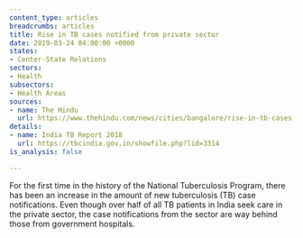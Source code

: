 ```yaml
---
content_type: articles
breadcrumbs: articles
title: Rise in TB cases notified from private sector
date: 2019-03-24 04:00:00 +0000
states:
- Center-State Relations
sectors:
- Health
subsectors:
- Health Areas
sources:
- name: The Hindu
  url: https://www.thehindu.com/news/cities/bangalore/rise-in-tb-cases-notified-from-private-sector/article26622394.ece
details:
- name: India TB Report 2018
  url: https://tbcindia.gov.in/showfile.php?lid=3314
is_analysis: false

---
```

For the first time in the history of the National Tuberculosis Program, there has been an increase in the amount of new tuberculosis (TB) case notifications. Even though over half of all TB patients in India seek care in the private sector, the case notifications from the sector are way behind those from government hospitals.